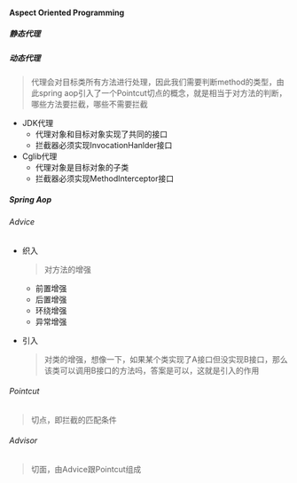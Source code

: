#### Aspect Oriented Programming

##### 静态代理

##### 动态代理
> 代理会对目标类所有方法进行处理，因此我们需要判断method的类型，由此spring aop引入了一个Pointcut切点的概念，就是相当于对方法的判断，哪些方法要拦截，哪些不需要拦截

- JDK代理
  * 代理对象和目标对象实现了共同的接口  
  * 拦截器必须实现InvocationHanlder接口  
- Cglib代理 
  * 代理对象是目标对象的子类  
  *  拦截器必须实现MethodInterceptor接口  

##### Spring Aop

###### Advice

* 织入

  > 对方法的增强
  * 前置增强
  * 后置增强
  * 环绕增强
  * 异常增强

* 引入

  > 对类的增强，想像一下，如果某个类实现了A接口但没实现B接口，那么该类可以调用B接口的方法吗，答案是可以，这就是引入的作用

###### Pointcut

> 切点，即拦截的匹配条件

###### Advisor

> 切面，由Advice跟Pointcut组成 
